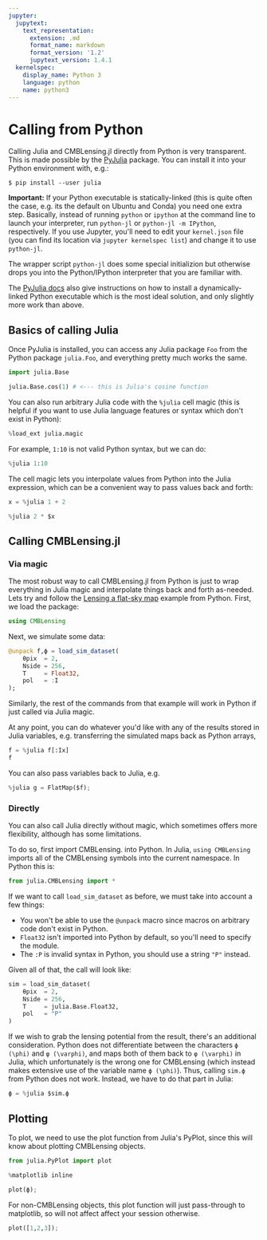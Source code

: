 ```yaml
---
jupyter:
  jupytext:
    text_representation:
      extension: .md
      format_name: markdown
      format_version: '1.2'
      jupytext_version: 1.4.1
  kernelspec:
    display_name: Python 3
    language: python
    name: python3
---
```


# Calling from Python


Calling Julia and CMBLensing.jl directly from Python is very transparent. This is made possible by the [PyJulia](https://pyjulia.readthedocs.io/en/latest/index.html) package. You can install it into your Python environment with, e.g.:

```shell
$ pip install --user julia
```


**Important:** If your Python executable is statically-linked (this is quite often the case, e.g. its the default on Ubuntu and Conda) you need one extra step. Basically, instead of running `python` or `ipython` at the command line to launch your interpreter, run `python-jl`  or `python-jl -m IPython`, respectively. If you use Jupyter, you'll need to edit your `kernel.json` file (you can find its location via `jupyter kernelspec list`) and change it to use `python-jl`.

The wrapper script `python-jl` does some special initializion but otherwise drops you into the Python/IPython interpreter that you are familiar with. 

The [PyJulia docs](https://pyjulia.readthedocs.io/en/latest/troubleshooting.html#your-python-interpreter-is-statically-linked-to-libpython) also give instructions on how to install a dynamically-linked Python executable which is the most ideal solution, and only slightly more work than above.


## Basics of calling Julia


Once PyJulia is installed, you can access any Julia package `Foo` from the Python package `julia.Foo`, and everything pretty much works the same.

```python
import julia.Base
```

```python
julia.Base.cos(1) # <--- this is Julia's cosine function
```

You can also run arbitrary Julia code with the `%julia` cell magic (this is helpful if you want to use Julia language features or syntax which don't exist in Python):

```python
%load_ext julia.magic
```

For example, `1:10` is not valid Python syntax, but we can do:

```python
%julia 1:10
```

The cell magic lets you interpolate values from Python into the Julia expression, which can be a convenient way to pass values back and forth:

```python
x = %julia 1 + 2
```

```python
%julia 2 * $x
```

## Calling CMBLensing.jl


### Via magic


The most robust way to call CMBLensing.jl from Python is just to wrap everything in Julia magic and interpolate things back and forth as-needed. Lets try and follow the [Lensing a flat-sky map](../01_lense_a_map/) example from Python. First, we load the package:

```julia
using CMBLensing
```

Next, we simulate some data:

```julia
@unpack f,ϕ = load_sim_dataset(
    θpix  = 2,
    Nside = 256,
    T     = Float32,
    pol   = :I
);
```

Similarly, the rest of the commands from that example will work in Python if just called via Julia magic.


At any point, you can do whatever you'd like with any of the results stored in Julia variables, e.g. transferring the simulated maps back as Python arrays,

```python
f = %julia f[:Ix]
f
```

You can also pass variables back to Julia, e.g.

```python
%julia g = FlatMap($f);
```

### Directly


You can also call Julia directly without magic, which sometimes offers more flexibility, although has some limitations. 

To do so, first import CMBLensing. into Python. In Julia, `using CMBLensing` imports all of the CMBLensing symbols into the current namespace. In Python this is:

```python
from julia.CMBLensing import *
```

If we want to call `load_sim_dataset` as before, we must take into account a few things:

* You won't be able to use the `@unpack` macro since macros on arbitrary code don't exist in Python.
* `Float32` isn't imported into Python by default, so you'll need to specify the module. 
* The `:P` is invalid syntax in Python, you should use a string `"P"` instead. 

Given all of that, the call will look like:

```python
sim = load_sim_dataset(
    θpix  = 2, 
    Nside = 256, 
    T     = julia.Base.Float32, 
    pol   = "P"
)
```

If we wish to grab the lensing potential from the result, there's an additional consideration. Python does not differentiate between the characters `ϕ (\phi)` and `φ (\varphi)`, and maps both of them back to `φ (\varphi)` in Julia, which unfortunately is the wrong one for CMBLensing (which instead makes extensive use of the variable name `ϕ (\phi)`). Thus, calling `sim.ϕ` from Python does not work. Instead, we have to do that part in Julia:

```python
ϕ = %julia $sim.ϕ
```

## Plotting


To plot, we need to use the plot function from Julia's PyPlot, since this will know about plotting CMBLensing objects. 

```python
from julia.PyPlot import plot
```

```python
%matplotlib inline
```

```python
plot(ϕ);
```

For non-CMBLensing objects, this plot function will just pass-through to matplotlib, so will not affect affect your session otherwise.

```python
plot([1,2,3]);
```
